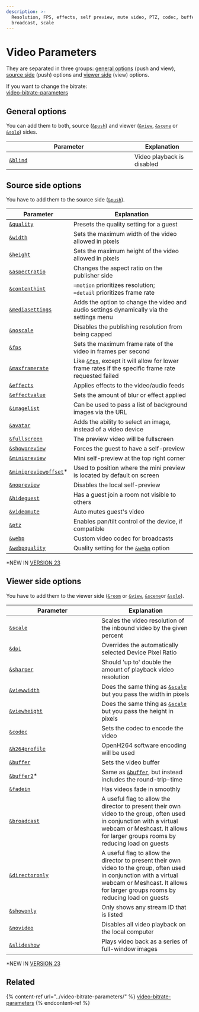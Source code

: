 ```yaml
---
description: >-
  Resolution, FPS, effects, self preview, mute video, PTZ, codec, buffer,
  broadcast, scale
---
```


# Video Parameters

They are separated in three groups: [general options](./#general-options) (push and view), [source side](./#source-side-options) (push) options and [viewer side](./#viewer-side-options) (view) options.

If you want to change the bitrate:\
[video-bitrate-parameters](../video-bitrate-parameters/ "mention")

## General options

You can add them to both, source ([`&push`](../../source-settings/push.md)) and viewer ([`&view`](../view-parameters/view.md), [`&scene`](../view-parameters/scene.md) or [`&solo`](../mixer-scene-parameters/and-solo.md)) sides.

<table><thead><tr><th width="322.57142857142856">Parameter</th><th>Explanation</th></tr></thead><tbody><tr><td><a href="and-blind.md"><code>&#x26;blind</code></a></td><td>Video playback is disabled</td></tr></tbody></table>

## Source side options

You have to add them to the source side ([`&push`](../../source-settings/push.md)).

<table><thead><tr><th width="150">Parameter</th><th>Explanation</th></tr></thead><tbody><tr><td><a href="and-quality.md"><code>&#x26;quality</code></a></td><td>Presets the quality setting for a guest</td></tr><tr><td><a href="../../source-settings/and-width.md"><code>&#x26;width</code></a></td><td>Sets the maximum width of the video allowed in pixels</td></tr><tr><td><a href="../../source-settings/and-height.md"><code>&#x26;height</code></a></td><td>Sets the maximum height of the video allowed in pixels</td></tr><tr><td><a href="and-aspectratio.md"><code>&#x26;aspectratio</code></a></td><td>Changes the aspect ratio on the publisher side</td></tr><tr><td><a href="and-contenthint.md"><code>&#x26;contenthint</code></a></td><td><code>=motion</code> prioritizes resolution;<br><code>=detail</code> prioritizes frame rate</td></tr><tr><td><a href="../../newly-added-parameters/and-mediasettings.md"><code>&#x26;mediasettings</code></a></td><td>Adds the option to change the video and audio settings dynamically via the settings menu</td></tr><tr><td><a href="../../newly-added-parameters/and-noscale.md"><code>&#x26;noscale</code></a></td><td>Disables the publishing resolution from being capped</td></tr><tr><td><a href="and-fps.md"><code>&#x26;fps</code></a></td><td>Sets the maximum frame rate of the video in frames per second</td></tr><tr><td><a href="../../source-settings/and-maxframerate.md"><code>&#x26;maxframerate</code></a></td><td>Like <a href="and-fps.md"><code>&#x26;fps</code></a>, except it will allow for lower frame rates if the specific frame rate requested failed</td></tr><tr><td><a href="../../source-settings/effects.md"><code>&#x26;effects</code></a></td><td>Applies effects to the video/audio feeds</td></tr><tr><td><a href="../../newly-added-parameters/and-effectvalue.md"><code>&#x26;effectvalue</code></a></td><td>Sets the amount of blur or effect applied</td></tr><tr><td><a href="and-imagelist.md"><code>&#x26;imagelist</code></a></td><td>Can be used to pass a list of background images via the URL</td></tr><tr><td><a href="and-avatar.md"><code>&#x26;avatar</code></a></td><td>Adds the ability to select an image, instead of a video device</td></tr><tr><td><a href="../../source-settings/fullscreen.md"><code>&#x26;fullscreen</code></a></td><td>The preview video will be fullscreen</td></tr><tr><td><a href="../../source-settings/and-preview.md"><code>&#x26;showpreview</code></a></td><td>Forces the guest to have a self-preview</td></tr><tr><td><a href="../../source-settings/and-minipreview.md"><code>&#x26;minipreview</code></a></td><td>Mini self-preview at the top right corner</td></tr><tr><td><a href="and-minipreview-1.md"><code>&#x26;minipreviewoffset</code></a>*</td><td>Used to position where the mini preview is located by default on screen</td></tr><tr><td><a href="../../source-settings/and-nopreview.md"><code>&#x26;nopreview</code></a></td><td>Disables the local self-preview</td></tr><tr><td><a href="../../newly-added-parameters/and-hideguest.md"><code>&#x26;hideguest</code></a></td><td>Has a guest join a room not visible to others</td></tr><tr><td><a href="../../source-settings/and-videomute.md"><code>&#x26;videomute</code></a></td><td>Auto mutes guest's video</td></tr><tr><td><a href="../../source-settings/ptz.md"><code>&#x26;ptz</code></a></td><td>Enables pan/tilt control of the device, if compatible</td></tr><tr><td><a href="../view-parameters/webp.md"><code>&#x26;webp</code></a></td><td>Custom video codec for broadcasts</td></tr><tr><td><a href="../view-parameters/webpquality.md"><code>&#x26;webpquality</code></a></td><td>Quality setting for the <a href="../view-parameters/webp.md"><code>&#x26;webp</code></a> option</td></tr></tbody></table>

\*NEW IN [VERSION 23](../../releases/v23.md)

## **Viewer side options**

You have to add them to the viewer side ([`&room`](../../general-settings/room.md) or [`&view`](../view-parameters/view.md), [`&scene`](../view-parameters/scene.md)or [`&solo`](../mixer-scene-parameters/and-solo.md)).

<table><thead><tr><th width="233.57142857142856">Parameter</th><th>Explanation</th></tr></thead><tbody><tr><td><a href="../view-parameters/scale.md"><code>&#x26;scale</code></a></td><td>Scales the video resolution of the inbound video by the given percent</td></tr><tr><td><a href="../view-parameters/dpi.md"><code>&#x26;dpi</code></a></td><td>Overrides the automatically selected Device Pixel Ratio</td></tr><tr><td><a href="and-sharper.md"><code>&#x26;sharper</code></a></td><td>Should 'up to' double the amount of playback video resolution</td></tr><tr><td><a href="and-viewwidth.md"><code>&#x26;viewwidth</code></a></td><td>Does the same thing as <a href="../view-parameters/scale.md"><code>&#x26;scale</code></a> but you pass the width in pixels</td></tr><tr><td><a href="and-viewheight.md"><code>&#x26;viewheight</code></a></td><td>Does the same thing as <a href="../view-parameters/scale.md"><code>&#x26;scale</code></a> but you pass the height in pixels</td></tr><tr><td><a href="../view-parameters/codec.md"><code>&#x26;codec</code></a></td><td>Sets the codec to encode the video</td></tr><tr><td><a href="../../newly-added-parameters/and-h264profile.md"><code>&#x26;h264profile</code></a></td><td>OpenH264 software encoding will be used</td></tr><tr><td><a href="../view-parameters/buffer.md"><code>&#x26;buffer</code></a></td><td>Sets the video buffer</td></tr><tr><td><a href="and-buffer2.md"><code>&#x26;buffer2</code></a>*</td><td>Same as <a href="../view-parameters/buffer.md"><code>&#x26;buffer</code></a>, but instead includes the round-trip-time</td></tr><tr><td><a href="../view-parameters/fadein.md"><code>&#x26;fadein</code></a></td><td>Has videos fade in smoothly</td></tr><tr><td><a href="../view-parameters/broadcast.md"><code>&#x26;broadcast</code></a></td><td>A useful flag to allow the director to present their own video to the group, often used in conjunction with a virtual webcam or Meshcast. It allows for larger groups rooms by reducing load on guests</td></tr><tr><td><a href="and-directoronly.md"><code>&#x26;directoronly</code></a></td><td>A useful flag to allow the director to present their own video to the group, often used in conjunction with a virtual webcam or Meshcast. It allows for larger groups rooms by reducing load on guests</td></tr><tr><td><a href="novideo.md"><code>&#x26;showonly</code></a></td><td>Only shows any stream ID that is listed</td></tr><tr><td><a href="novideo-1.md"><code>&#x26;novideo</code></a></td><td>Disables all video playback on the local computer</td></tr><tr><td><a href="and-slideshow.md"><code>&#x26;slideshow</code></a></td><td>Plays video back as a series of full-window images</td></tr></tbody></table>

\*NEW IN [VERSION 23](../../releases/v23.md)

## Related

{% content-ref url="../video-bitrate-parameters/" %}
[video-bitrate-parameters](../video-bitrate-parameters/)
{% endcontent-ref %}
